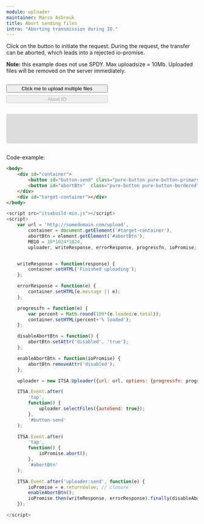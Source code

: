```yaml
---
module: uploader
maintainer: Marco Asbreuk
title: Abort sending files
intro: "Aborting transmission during IO."
---
```


<style type="text/css">
    #container {
        margin: 2em 0;
        min-height: 2em;
    }
    #container button {
        margin-top: 0.5em;
        min-width: 16em;
    }
    #target-container {
        margin: 2em 0;
        padding: 1em;
        min-height: 3.6em;
        background-color: #ddd;
    }
    #container button {
        display: block;
        width: 20em;
        margin-top: 0.5em;
    }
</style>

Click on the button to initiate the request. During the request, the transfer can be aborted, which leads into a rejected io-promise.

**Note:** this example does not use SPDY. Max uploadsize = 10Mb. Uploaded files will be removed on the server immediately.

<div id="container">
    <button id="button-send" class="pure-button pure-button-primary pure-button-bordered">Click me to upload multiple files</button>
    <button id="abortBtn"  class="pure-button pure-button-bordered" disabled="true">Abort IO</button>
</div>
<div id="target-container"></div>

Code-example:

```html
<body>
    <div id="container">
        <button id="button-send" class="pure-button pure-button-primary pure-button-bordered">Click me to upload multiple files</button>
        <button id="abortBtn"  class="pure-button pure-button-bordered" disabled="true">Abort IO</button>
    </div>
    <div id="target-container"></div>
</body>
```

```js
<script src="itsabuild-min.js"></script>
<script>
    var url = 'http://somedomain.com/upload',
        container = document.getElement('#target-container'),
        abortBtn = element.getElement('#abortBtn'),
        MB10 = 10*1024*1024,
        uploader, writeResponse, errorResponse, progressfn, ioPromise;


    writeResponse = function(response) {
        container.setHTML('Finished uploading');
    };

    errorResponse = function(e) {
        container.setHTML(e.message || e);
    };

    progressfn = function(e) {
        var percent = Math.round(100*(e.loaded/e.total));
        container.setHTML(percent+'% loaded');
    };

    disableAbortBtn = function() {
        abortBtn.setAttr('disabled', 'true');
    };

    enableAbortBtn = function(ioPromise) {
        abortBtn.removeAttr('disabled');
    };

    uploader = new ITSA.Uploader({url: url, options: {progressfn: progressfn}, maxFileSize: MB10});

    ITSA.Event.after(
        'tap',
        function() {
            uploader.selectFiles({autoSend: true});
        },
        '#button-send'
    );

    ITSA.Event.after(
        'tap',
        function() {
            ioPromise.abort();
        },
        '#abortBtn'
    );

    ITSA.Event.after('uploader:send', function(e) {
        ioPromise = e.returnValue; // closure
        enableAbortBtn();
        ioPromise.then(writeResponse, errorResponse).finally(disableAbortBtn);
    });

</script>
```

<script src="../../dist/itsabuild-min.js"></script>
<script>
    var url = 'http://newsite.matrix-wijnen.nl/procesimage',
        container = document.getElement('#target-container'),
        abortBtn = document.getElement('#abortBtn'),
        MB10 = 10*1024*1024,
        uploader, writeResponse, errorResponse, progressfn, ioPromise;


    writeResponse = function(response) {
        container.setHTML('Finished uploading');
    };

    errorResponse = function(e) {
        container.setHTML(e.message || e);
    };

    progressfn = function(e) {
        var percent = Math.round(100*(e.loaded/e.total));
        container.setHTML(percent+'% loaded');
    };

    disableAbortBtn = function() {
        abortBtn.disable();
    };

    enableAbortBtn = function(ioPromise) {
        abortBtn.enable();
    };

    uploader = new ITSA.Uploader({url: url, options: {progressfn: progressfn}, maxFileSize: MB10});

    ITSA.Event.after(
        'tap',
        function() {
            uploader.selectFiles({autoSend: true});
        },
        '#button-send'
    );

    ITSA.Event.after(
        'tap',
        function() {
            ioPromise.abort();
        },
        '#abortBtn'
    );

    ITSA.Event.after('uploader:send', function(e) {
        ioPromise = e.returnValue; // closure
        enableAbortBtn();
        ioPromise.then(writeResponse, errorResponse).finally(disableAbortBtn);
    });

</script>